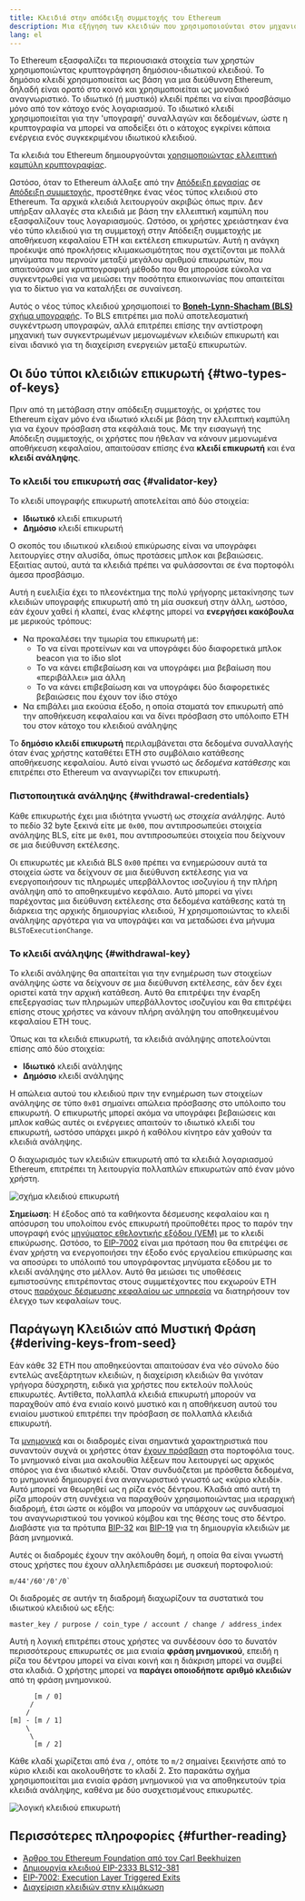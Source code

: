 ```yaml
---
title: Κλειδιά στην απόδειξη συμμετοχής του Ethereum
description: Μια εξήγηση των κλειδιών που χρησιμοποιούνται στον μηχανισμό συναίνεσης με απόδειξη συμμετοχής του Ethereum
lang: el
---
```


Το Ethereum εξασφαλίζει τα περιουσιακά στοιχεία των χρηστών χρησιμοποιώντας κρυπτογράφηση δημόσιου-ιδιωτικού κλειδιού. Το δημόσιο κλειδί χρησιμοποιείται ως βάση για μια διεύθυνση Ethereum, δηλαδή είναι ορατό στο κοινό και χρησιμοποιείται ως μοναδικό αναγνωριστικό. Το ιδιωτικό (ή μυστικό) κλειδί πρέπει να είναι προσβάσιμο μόνο από τον κάτοχο ενός λογαριασμού. Το ιδιωτικό κλειδί χρησιμοποιείται για την 'υπογραφή' συναλλαγών και δεδομένων, ώστε η κρυπτογραφία να μπορεί να αποδείξει ότι ο κάτοχος εγκρίνει κάποια ενέργεια ενός συγκεκριμένου ιδιωτικού κλειδιού.

Τα κλειδιά του Ethereum δημιουργούνται [χρησιμοποιώντας ελλειπτική καμπύλη κρυπτογραφίας](https://en.wikipedia.org/wiki/Elliptic-curve_cryptography).

Ωστόσο, όταν το Ethereum άλλαξε από την [Απόδειξη εργασίας](/developers/docs/consensus-mechanisms/pow) σε [Απόδειξη συμμετοχής](/developers/docs/consensus-mechanisms/pos), προστέθηκε ένας νέος τύπος κλειδιού στο Ethereum. Τα αρχικά κλειδιά λειτουργούν ακριβώς όπως πριν. Δεν υπήρξαν αλλαγές στα κλειδιά με βάση την ελλειπτική καμπύλη που εξασφαλίζουν τους λογαριασμούς. Ωστόσο, οι χρήστες χρειάστηκαν ένα νέο τύπο κλειδιού για τη συμμετοχή στην Απόδειξη συμμετοχής με αποθήκευση κεφαλαίου ETH και εκτέλεση επικυρωτών. Αυτή η ανάγκη προέκυψε από προκλήσεις κλιμακωσιμότητας που σχετίζονται με πολλά μηνύματα που περνούν μεταξύ μεγάλου αριθμού επικυρωτών, που απαιτούσαν μια κρυπτογραφική μέθοδο που θα μπορούσε εύκολα να συγκεντρωθεί για να μειώσει την ποσότητα επικοινωνίας που απαιτείται για το δίκτυο για να καταλήξει σε συναίνεση.

Αυτός ο νέος τύπος κλειδιού χρησιμοποιεί το [**Boneh-Lynn-Shacham (BLS)** σχήμα υπογραφής](https://wikipedia.org/wiki/BLS_digital_signature). Το BLS επιτρέπει μια πολύ αποτελεσματική συγκέντρωση υπογραφών, αλλά επιτρέπει επίσης την αντίστροφη μηχανική των συγκεντρωμένων μεμονωμένων κλειδιών επικυρωτή και είναι ιδανικό για τη διαχείριση ενεργειών μεταξύ επικυρωτών.

## Οι δύο τύποι κλειδιών επικυρωτή {#two-types-of-keys}

Πριν από τη μετάβαση στην απόδειξη συμμετοχής, οι χρήστες του Ethereum είχαν μόνο ένα ιδιωτικό κλειδί με βάση την ελλειπτική καμπύλη για να έχουν πρόσβαση στα κεφάλαιά τους. Με την εισαγωγή της Απόδειξη συμμετοχής, οι χρήστες που ήθελαν να κάνουν μεμονωμένα αποθήκευση κεφαλαίου, απαιτούσαν επίσης ένα **κλειδί επικυρωτή** και ένα **κλειδί ανάληψης**.

### Το κλειδί του επικυρωτή σας {#validator-key}

Το κλειδί υπογραφής επικυρωτή αποτελείται από δύο στοιχεία:

- **Ιδιωτικό** κλειδί επικυρωτή
- **Δημόσιο** κλειδί επικυρωτή

Ο σκοπός του ιδιωτικού κλειδιού επικύρωσης είναι να υπογράφει λειτουργίες στην αλυσίδα, όπως προτάσεις μπλοκ και βεβαιώσεις. Εξαιτίας αυτού, αυτά τα κλειδιά πρέπει να φυλάσσονται σε ένα πορτοφόλι άμεσα προσβάσιμο.

Αυτή η ευελιξία έχει το πλεονέκτημα της πολύ γρήγορης μετακίνησης των κλειδιών υπογραφής επικυρωτή από τη μία συσκευή στην άλλη, ωστόσο, εάν έχουν χαθεί ή κλαπεί, ένας κλέφτης μπορεί να **ενεργήσει κακόβουλα** με μερικούς τρόπους:

- Να προκαλέσει την τιμωρία του επικυρωτή με:
  - Το να είναι προτείνων και να υπογράφει δύο διαφορετικά μπλοκ beacon για το ίδιο slot
  - Το να κάνει επιβεβαίωση και να υπογράφει μια βεβαίωση που «περιβάλλει» μια άλλη
  - Το να κάνει επιβεβαίωση και να υπογράφει δύο διαφορετικές βεβαιώσεις που έχουν τον ίδιο στόχο
- Να επιβάλει μια εκούσια έξοδο, η οποία σταματά τον επικυρωτή από την αποθήκευση κεφαλαίου και να δίνει πρόσβαση στο υπόλοιπο ETH του στον κάτοχο του κλειδιού ανάληψης

Το **δημόσιο κλειδί επικυρωτή** περιλαμβάνεται στα δεδομένα συναλλαγής όταν ένας χρήστης καταθέτει ETH στο συμβόλαιο κατάθεσης αποθήκευσης κεφαλαίου. Αυτό είναι γνωστό ως _δεδομένα κατάθεσης_ και επιτρέπει στο Ethereum να αναγνωρίζει τον επικυρωτή.

### Πιστοποιητικά ανάληψης {#withdrawal-credentials}

Κάθε επικυρωτής έχει μια ιδιότητα γνωστή ως _στοιχεία ανάληψης_. Αυτό το πεδίο 32 byte ξεκινά είτε με `0x00`, που αντιπροσωπεύει στοιχεία ανάληψης BLS, είτε με `0x01`, που αντιπροσωπεύει στοιχεία που δείχνουν σε μια διεύθυνση εκτέλεσης.

Οι επικυρωτές με κλειδιά BLS `0x00` πρέπει να ενημερώσουν αυτά τα στοιχεία ώστε να δείχνουν σε μια διεύθυνση εκτέλεσης για να ενεργοποιήσουν τις πληρωμές υπερβάλλοντος ισοζυγίου ή την πλήρη ανάληψη από το αποθηκευμένο κεφάλαιο. Αυτό μπορεί να γίνει παρέχοντας μια διεύθυνση εκτέλεσης στα δεδομένα κατάθεσης κατά τη διάρκεια της αρχικής δημιουργίας κλειδιού, _Ή_ χρησιμοποιώντας το κλειδί ανάληψης αργότερα για να υπογράψει και να μεταδώσει ένα μήνυμα `BLSToExecutionChange`.

### Το κλειδί ανάληψης {#withdrawal-key}

Το κλειδί ανάληψης θα απαιτείται για την ενημέρωση των στοιχείων ανάληψης ώστε να δείχνουν σε μια διεύθυνση εκτέλεσης, εάν δεν έχει οριστεί κατά την αρχική κατάθεση. Αυτό θα επιτρέψει την έναρξη επεξεργασίας των πληρωμών υπερβάλλοντος ισοζυγίου και θα επιτρέψει επίσης στους χρήστες να κάνουν πλήρη ανάληψη του αποθηκευμένου κεφαλαίου ETH τους.

Όπως και τα κλειδιά επικυρωτή, τα κλειδιά ανάληψης αποτελούνται επίσης από δύο στοιχεία:

- **Ιδιωτικό** κλειδί ανάληψης
- **Δημόσιο** κλειδί ανάληψης

Η απώλεια αυτού του κλειδιού πριν την ενημέρωση των στοιχείων ανάληψης σε τύπο `0x01` σημαίνει απώλεια πρόσβασης στο υπόλοιπο του επικυρωτή. Ο επικυρωτής μπορεί ακόμα να υπογράφει βεβαιώσεις και μπλοκ καθώς αυτές οι ενέργειες απαιτούν το ιδιωτικό κλειδί του επικυρωτή, ωστόσο υπάρχει μικρό ή καθόλου κίνητρο εάν χαθούν τα κλειδιά ανάληψης.

Ο διαχωρισμός των κλειδιών επικυρωτή από τα κλειδιά λογαριασμού Ethereum, επιτρέπει τη λειτουργία πολλαπλών επικυρωτών από έναν μόνο χρήστη.

![σχήμα κλειδιού επικυρωτή](validator-key-schematic.png)

**Σημείωση**: Η έξοδος από τα καθήκοντα δέσμευσης κεφαλαίου και η απόσυρση του υπολοίπου ενός επικυρωτή προϋποθέτει προς το παρόν την υπογραφή ενός [μηνύματος εθελοντικής εξόδου (VEM)](https://mirror.xyz/ladislaus.eth/wmoBbUBes2Wp1_6DvP6slPabkyujSU7MZOFOC3QpErs&1) με το κλειδί επικύρωσης. Ωστόσο, το [EIP-7002](https://eips.ethereum.org/EIPS/eip-7002) είναι μια πρόταση που θα επιτρέψει σε έναν χρήστη να ενεργοποιήσει την έξοδο ενός εργαλείου επικύρωσης και να αποσύρει το υπόλοιπό του υπογράφοντας μηνύματα εξόδου με το κλειδί ανάληψης στο μέλλον. Αυτό θα μειώσει τις υποθέσεις εμπιστοσύνης επιτρέποντας στους συμμετέχοντες που εκχωρούν ETH στους [παρόχους δέσμευσης κεφαλαίου ως υπηρεσία](https://ethereum.org/en/staking/saas/#what-is-staking-as-a-service) να διατηρήσουν τον έλεγχο των κεφαλαίων τους.

## Παράγωγη Κλειδιών από Μυστική Φράση {#deriving-keys-from-seed}

Εάν κάθε 32 ETH που αποθηκεύονται απαιτούσαν ένα νέο σύνολο δύο εντελώς ανεξάρτητων κλειδιών, η διαχείριση κλειδιών θα γινόταν γρήγορα δύσχρηστη, ειδικά για χρήστες που εκτελούν πολλούς επικυρωτές. Αντίθετα, πολλαπλά κλειδιά επικυρωτή μπορούν να παραχθούν από ένα ενιαίο κοινό μυστικό και η αποθήκευση αυτού του ενιαίου μυστικού επιτρέπει την πρόσβαση σε πολλαπλά κλειδιά επικυρωτή.

Τα [μνημονικά](https://en.bitcoinwiki.org/wiki/Mnemonic_phrase) και οι διαδρομές είναι σημαντικά χαρακτηριστικά που συναντούν συχνά οι χρήστες όταν [έχουν πρόσβαση](https://ethereum.stackexchange.com/questions/19055/what-is-the-difference-between-m-44-60-0-0-and-m-44-60-0) στα πορτοφόλια τους. Το μνημονικό είναι μια ακολουθία λέξεων που λειτουργεί ως αρχικός σπόρος για ένα ιδιωτικό κλειδί. Όταν συνδυάζεται με πρόσθετα δεδομένα, το μνημονικό δημιουργεί ένα αναγνωριστικό γνωστό ως «κύριο κλειδί». Αυτό μπορεί να θεωρηθεί ως η ρίζα ενός δέντρου. Κλαδιά από αυτή τη ρίζα μπορούν στη συνέχεια να παραχθούν χρησιμοποιώντας μια ιεραρχική διαδρομή, έτσι ώστε οι κόμβοι να μπορούν να υπάρχουν ως συνδυασμοί του αναγνωριστικού του γονικού κόμβου και της θέσης τους στο δέντρο. Διαβάστε για τα πρότυπα [BIP-32](https://github.com/bitcoin/bips/blob/master/bip-0032.mediawiki) και [BIP-19](https://github.com/bitcoin/bips/blob/master/bip-0039.mediawiki) για τη δημιουργία κλειδιών με βάση μνημονικά.

Αυτές οι διαδρομές έχουν την ακόλουθη δομή, η οποία θα είναι γνωστή στους χρήστες που έχουν αλληλεπιδράσει με συσκευή πορτοφολιού:

```
m/44'/60'/0'/0`
```

Οι διαδρομές σε αυτήν τη διαδρομή διαχωρίζουν τα συστατικά του ιδιωτικού κλειδιού ως εξής:

```
master_key / purpose / coin_type / account / change / address_index
```

Αυτή η λογική επιτρέπει στους χρήστες να συνδέσουν όσο το δυνατόν περισσότερους επικυρωτές σε μια ενιαία **φράση μνημονικού**, επειδή η ρίζα του δέντρου μπορεί να είναι κοινή και η διάκριση μπορεί να συμβεί στα κλαδιά. Ο χρήστης μπορεί να **παράγει οποιοδήποτε αριθμό κλειδιών** από τη φράση μνημονικού.

```
      [m / 0]
     /
    /
[m] - [m / 1]
    \
     \
      [m / 2]
```

Κάθε κλαδί χωρίζεται από ένα `/`, οπότε το `m/2` σημαίνει ξεκινήστε από το κύριο κλειδί και ακολουθήστε το κλαδί 2. Στο παρακάτω σχήμα χρησιμοποιείται μια ενιαία φράση μνημονικού για να αποθηκευτούν τρία κλειδιά ανάληψης, καθένα με δύο συσχετισμένους επικυρωτές.

![λογική κλειδιού επικυρωτή](multiple-keys.png)

## Περισσότερες πληροφορίες {#further-reading}

- [Άρθρο του Ethereum Foundation από τον Carl Beekhuizen](https://blog.ethereum.org/2020/05/21/keys/)
- [Δημιουργία κλειδιού EIP-2333 BLS12-381](https://eips.ethereum.org/EIPS/eip-2333)
- [EIP-7002: Execution Layer Triggered Exits](https://web.archive.org/web/20250125035123/https://research.2077.xyz/eip-7002-unpacking-improvements-to-staking-ux-post-merge)
- [Διαχείριση κλειδιών στην κλιμάκωση](https://docs.ethstaker.cc/ethstaker-knowledge-base/scaled-node-operators/key-management-at-scale)
